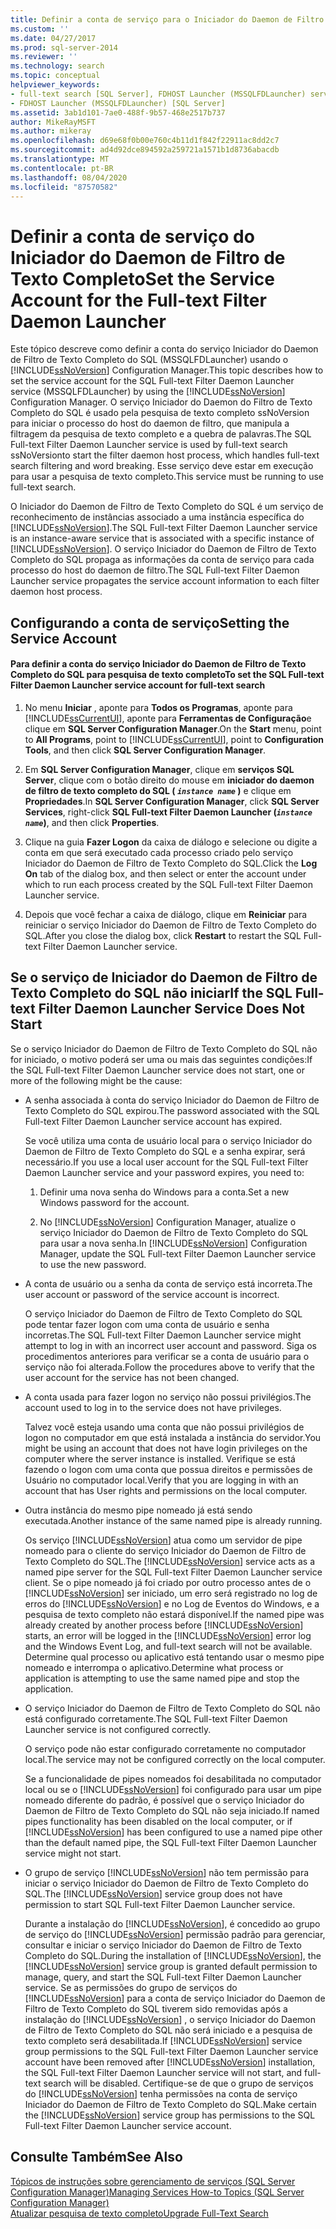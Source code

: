 ```yaml
---
title: Definir a conta de serviço para o Iniciador do Daemon de Filtro de Texto Completo | Microsoft Docs
ms.custom: ''
ms.date: 04/27/2017
ms.prod: sql-server-2014
ms.reviewer: ''
ms.technology: search
ms.topic: conceptual
helpviewer_keywords:
- full-text search [SQL Server], FDHOST Launcher (MSSQLFDLauncher) service account
- FDHOST Launcher (MSSQLFDLauncher) [SQL Server]
ms.assetid: 3ab1d101-7ae0-488f-9b57-468e2517b737
author: MikeRayMSFT
ms.author: mikeray
ms.openlocfilehash: d69e68f0b00e760c4b11d1f842f22911ac8dd2c7
ms.sourcegitcommit: ad4d92dce894592a259721a1571b1d8736abacdb
ms.translationtype: MT
ms.contentlocale: pt-BR
ms.lasthandoff: 08/04/2020
ms.locfileid: "87570582"
---
```

# <a name="set-the-service-account-for-the-full-text-filter-daemon-launcher"></a><span data-ttu-id="a52b8-102">Definir a conta de serviço do Iniciador do Daemon de Filtro de Texto Completo</span><span class="sxs-lookup"><span data-stu-id="a52b8-102">Set the Service Account for the Full-text Filter Daemon Launcher</span></span>
  <span data-ttu-id="a52b8-103">Este tópico descreve como definir a conta do serviço Iniciador do Daemon de Filtro de Texto Completo do SQL (MSSQLFDLauncher) usando o [!INCLUDE[ssNoVersion](../../includes/ssnoversion-md.md)] Configuration Manager.</span><span class="sxs-lookup"><span data-stu-id="a52b8-103">This topic describes how to set the service account for the SQL Full-text Filter Daemon Launcher service (MSSQLFDLauncher) by using the [!INCLUDE[ssNoVersion](../../includes/ssnoversion-md.md)] Configuration Manager.</span></span> <span data-ttu-id="a52b8-104">O serviço Iniciador do Daemon do Filtro de Texto Completo do SQL é usado pela pesquisa de texto completo ssNoVersion para iniciar o processo do host do daemon de filtro, que manipula a filtragem da pesquisa de texto completo e a quebra de palavras.</span><span class="sxs-lookup"><span data-stu-id="a52b8-104">The SQL Full-text Filter Daemon Launcher service is used by full-text search ssNoVersionto start the filter daemon host process, which handles full-text search filtering and word breaking.</span></span> <span data-ttu-id="a52b8-105">Esse serviço deve estar em execução para usar a pesquisa de texto completo.</span><span class="sxs-lookup"><span data-stu-id="a52b8-105">This service must be running to use full-text search.</span></span>  
  
 <span data-ttu-id="a52b8-106">O Iniciador do Daemon de Filtro de Texto Completo do SQL é um serviço de reconhecimento de instâncias associado a uma instância específica do [!INCLUDE[ssNoVersion](../../includes/ssnoversion-md.md)].</span><span class="sxs-lookup"><span data-stu-id="a52b8-106">The SQL Full-text Filter Daemon Launcher service is an instance-aware service that is associated with a specific instance of [!INCLUDE[ssNoVersion](../../includes/ssnoversion-md.md)].</span></span> <span data-ttu-id="a52b8-107">O serviço Iniciador do Daemon de Filtro de Texto Completo do SQL propaga as informações da conta de serviço para cada processo do host do daemon de filtro.</span><span class="sxs-lookup"><span data-stu-id="a52b8-107">The SQL Full-text Filter Daemon Launcher service propagates the service account information to each filter daemon host process.</span></span>  
  
  
##  <a name="setting-the-service-account"></a><a name="setting"></a><span data-ttu-id="a52b8-108">Configurando a conta de serviço</span><span class="sxs-lookup"><span data-stu-id="a52b8-108">Setting the Service Account</span></span>  
  
#### <a name="to-set-the-sql-full-text-filter-daemon-launcher-service-account-for-full-text-search"></a><span data-ttu-id="a52b8-109">Para definir a conta do serviço Iniciador do Daemon de Filtro de Texto Completo do SQL para pesquisa de texto completo</span><span class="sxs-lookup"><span data-stu-id="a52b8-109">To set the SQL Full-text Filter Daemon Launcher service account for full-text search</span></span>  
  
1.  <span data-ttu-id="a52b8-110">No menu **Iniciar** , aponte para **Todos os Programas**, aponte para [!INCLUDE[ssCurrentUI](../../includes/sscurrentui-md.md)], aponte para **Ferramentas de Configuração**e clique em **SQL Server Configuration Manager**.</span><span class="sxs-lookup"><span data-stu-id="a52b8-110">On the **Start** menu, point to **All Programs**, point to [!INCLUDE[ssCurrentUI](../../includes/sscurrentui-md.md)], point to **Configuration Tools**, and then click **SQL Server Configuration Manager**.</span></span>  
  
2.  <span data-ttu-id="a52b8-111">Em **SQL Server Configuration Manager**, clique em **serviços SQL Server**, clique com o botão direito do mouse em **iniciador do daemon de filtro de texto completo do SQL ( *`instance name`* )** e clique em **Propriedades**.</span><span class="sxs-lookup"><span data-stu-id="a52b8-111">In **SQL Server Configuration Manager**, click **SQL Server Services**, right-click **SQL Full-text Filter Daemon Launcher (*`instance name`*)**, and then click **Properties**.</span></span>  
  
3.  <span data-ttu-id="a52b8-112">Clique na guia **Fazer Logon** da caixa de diálogo e selecione ou digite a conta em que será executado cada processo criado pelo serviço Iniciador do Daemon de Filtro de Texto Completo do SQL.</span><span class="sxs-lookup"><span data-stu-id="a52b8-112">Click the **Log On** tab of the dialog box, and then select or enter the account under which to run each process created by the SQL Full-text Filter Daemon Launcher service.</span></span>  
  
4.  <span data-ttu-id="a52b8-113">Depois que você fechar a caixa de diálogo, clique em **Reiniciar** para reiniciar o serviço Iniciador do Daemon de Filtro de Texto Completo do SQL.</span><span class="sxs-lookup"><span data-stu-id="a52b8-113">After you close the dialog box, click **Restart** to restart the SQL Full-text Filter Daemon Launcher service.</span></span>  
  
  
##  <a name="if-the-sql-full-text-filter-daemon-launcher-service-does-not-start"></a><a name="error"></a><span data-ttu-id="a52b8-114">Se o serviço de Iniciador do Daemon de Filtro de Texto Completo do SQL não iniciar</span><span class="sxs-lookup"><span data-stu-id="a52b8-114">If the SQL Full-text Filter Daemon Launcher Service Does Not Start</span></span>  
 <span data-ttu-id="a52b8-115">Se o serviço Iniciador do Daemon de Filtro de Texto Completo do SQL não for iniciado, o motivo poderá ser uma ou mais das seguintes condições:</span><span class="sxs-lookup"><span data-stu-id="a52b8-115">If the SQL Full-text Filter Daemon Launcher service does not start, one or more of the following might be the cause:</span></span>  
  
-   <span data-ttu-id="a52b8-116">A senha associada à conta do serviço Iniciador do Daemon de Filtro de Texto Completo do SQL expirou.</span><span class="sxs-lookup"><span data-stu-id="a52b8-116">The password associated with the SQL Full-text Filter Daemon Launcher service account has expired.</span></span>  
  
     <span data-ttu-id="a52b8-117">Se você utiliza uma conta de usuário local para o serviço Iniciador do Daemon de Filtro de Texto Completo do SQL e a senha expirar, será necessário.</span><span class="sxs-lookup"><span data-stu-id="a52b8-117">If you use a local user account for the SQL Full-text Filter Daemon Launcher service and your password expires, you need to:</span></span>  
  
    1.  <span data-ttu-id="a52b8-118">Definir uma nova senha do Windows para a conta.</span><span class="sxs-lookup"><span data-stu-id="a52b8-118">Set a new Windows password for the account.</span></span>  
  
    2.  <span data-ttu-id="a52b8-119">No [!INCLUDE[ssNoVersion](../../includes/ssnoversion-md.md)] Configuration Manager, atualize o serviço Iniciador do Daemon de Filtro de Texto Completo do SQL para usar a nova senha.</span><span class="sxs-lookup"><span data-stu-id="a52b8-119">In [!INCLUDE[ssNoVersion](../../includes/ssnoversion-md.md)] Configuration Manager, update the SQL Full-text Filter Daemon Launcher service to use the new password.</span></span>  
  
-   <span data-ttu-id="a52b8-120">A conta de usuário ou a senha da conta de serviço está incorreta.</span><span class="sxs-lookup"><span data-stu-id="a52b8-120">The user account or password of the service account is incorrect.</span></span>  
  
     <span data-ttu-id="a52b8-121">O serviço Iniciador do Daemon de Filtro de Texto Completo do SQL pode tentar fazer logon com uma conta de usuário e senha incorretas.</span><span class="sxs-lookup"><span data-stu-id="a52b8-121">The SQL Full-text Filter Daemon Launcher service might attempt to log in with an incorrect user account and password.</span></span> <span data-ttu-id="a52b8-122">Siga os procedimentos anteriores para verificar se a conta de usuário para o serviço não foi alterada.</span><span class="sxs-lookup"><span data-stu-id="a52b8-122">Follow the procedures above to verify that the user account for the service has not been changed.</span></span>  
  
-   <span data-ttu-id="a52b8-123">A conta usada para fazer logon no serviço não possui privilégios.</span><span class="sxs-lookup"><span data-stu-id="a52b8-123">The account used to log in to the service does not have privileges.</span></span>  
  
     <span data-ttu-id="a52b8-124">Talvez você esteja usando uma conta que não possui privilégios de logon no computador em que está instalada a instância do servidor.</span><span class="sxs-lookup"><span data-stu-id="a52b8-124">You might be using an account that does not have login privileges on the computer where the server instance is installed.</span></span> <span data-ttu-id="a52b8-125">Verifique se está fazendo o logon com uma conta que possua direitos e permissões de Usuário no computador local.</span><span class="sxs-lookup"><span data-stu-id="a52b8-125">Verify that you are logging in with an account that has User rights and permissions on the local computer.</span></span>  
  
-   <span data-ttu-id="a52b8-126">Outra instância do mesmo pipe nomeado já está sendo executada.</span><span class="sxs-lookup"><span data-stu-id="a52b8-126">Another instance of the same named pipe is already running.</span></span>  
  
     <span data-ttu-id="a52b8-127">Os serviço [!INCLUDE[ssNoVersion](../../includes/ssnoversion-md.md)] atua como um servidor de pipe nomeado para o cliente do serviço Iniciador do Daemon de Filtro de Texto Completo do SQL.</span><span class="sxs-lookup"><span data-stu-id="a52b8-127">The [!INCLUDE[ssNoVersion](../../includes/ssnoversion-md.md)] service acts as a named pipe server for the SQL Full-text Filter Daemon Launcher service client.</span></span> <span data-ttu-id="a52b8-128">Se o pipe nomeado já foi criado por outro processo antes de o [!INCLUDE[ssNoVersion](../../includes/ssnoversion-md.md)] ser iniciado, um erro será registrado no log de erros do [!INCLUDE[ssNoVersion](../../includes/ssnoversion-md.md)] e no Log de Eventos do Windows, e a pesquisa de texto completo não estará disponível.</span><span class="sxs-lookup"><span data-stu-id="a52b8-128">If the named pipe was already created by another process before [!INCLUDE[ssNoVersion](../../includes/ssnoversion-md.md)] starts, an error will be logged in the [!INCLUDE[ssNoVersion](../../includes/ssnoversion-md.md)] error log and the Windows Event Log, and full-text search will not be available.</span></span>  <span data-ttu-id="a52b8-129">Determine qual processo ou aplicativo está tentando usar o mesmo pipe nomeado e interrompa o aplicativo.</span><span class="sxs-lookup"><span data-stu-id="a52b8-129">Determine what process or application is attempting to use the same named pipe and stop the application.</span></span>  
  
-   <span data-ttu-id="a52b8-130">O serviço Iniciador do Daemon de Filtro de Texto Completo do SQL não está configurado corretamente.</span><span class="sxs-lookup"><span data-stu-id="a52b8-130">The SQL Full-text Filter Daemon Launcher service is not configured correctly.</span></span>  
  
     <span data-ttu-id="a52b8-131">O serviço pode não estar configurado corretamente no computador local.</span><span class="sxs-lookup"><span data-stu-id="a52b8-131">The service may not be configured correctly on the local computer.</span></span>  
  
     <span data-ttu-id="a52b8-132">Se a funcionalidade de pipes nomeados foi desabilitada no computador local ou se o [!INCLUDE[ssNoVersion](../../includes/ssnoversion-md.md)] foi configurado para usar um pipe nomeado diferente do padrão, é possível que o serviço Iniciador do Daemon de Filtro de Texto Completo do SQL não seja iniciado.</span><span class="sxs-lookup"><span data-stu-id="a52b8-132">If named pipes functionality has been disabled on the local computer, or if [!INCLUDE[ssNoVersion](../../includes/ssnoversion-md.md)] has been configured to use a named pipe other than the default named pipe, the SQL Full-text Filter Daemon Launcher service might not start.</span></span>  
  
-   <span data-ttu-id="a52b8-133">O grupo de serviço [!INCLUDE[ssNoVersion](../../includes/ssnoversion-md.md)] não tem permissão para iniciar o serviço Iniciador do Daemon de Filtro de Texto Completo do SQL.</span><span class="sxs-lookup"><span data-stu-id="a52b8-133">The [!INCLUDE[ssNoVersion](../../includes/ssnoversion-md.md)] service group does not have permission to start SQL Full-text Filter Daemon Launcher service.</span></span>  
  
     <span data-ttu-id="a52b8-134">Durante a instalação do [!INCLUDE[ssNoVersion](../../includes/ssnoversion-md.md)], é concedido ao grupo de serviço do [!INCLUDE[ssNoVersion](../../includes/ssnoversion-md.md)] permissão padrão para gerenciar, consultar e iniciar o serviço Iniciador do Daemon de Filtro de Texto Completo do SQL.</span><span class="sxs-lookup"><span data-stu-id="a52b8-134">During the installation of [!INCLUDE[ssNoVersion](../../includes/ssnoversion-md.md)], the [!INCLUDE[ssNoVersion](../../includes/ssnoversion-md.md)] service group is granted default permission to manage, query, and start the SQL Full-text Filter Daemon Launcher service.</span></span> <span data-ttu-id="a52b8-135">Se as permissões do grupo de serviços do [!INCLUDE[ssNoVersion](../../includes/ssnoversion-md.md)] para a conta de serviço Iniciador do Daemon de Filtro de Texto Completo do SQL tiverem sido removidas após a instalação do [!INCLUDE[ssNoVersion](../../includes/ssnoversion-md.md)] , o serviço Iniciador do Daemon de Filtro de Texto Completo do SQL não será iniciado e a pesquisa de texto completo será desabilitada.</span><span class="sxs-lookup"><span data-stu-id="a52b8-135">If [!INCLUDE[ssNoVersion](../../includes/ssnoversion-md.md)] service group permissions to the SQL Full-text Filter Daemon Launcher service account have been removed after [!INCLUDE[ssNoVersion](../../includes/ssnoversion-md.md)] installation, the SQL Full-text Filter Daemon Launcher service will not start, and full-text search will be disabled.</span></span> <span data-ttu-id="a52b8-136">Certifique-se de que o grupo de serviços do [!INCLUDE[ssNoVersion](../../includes/ssnoversion-md.md)] tenha permissões na conta de serviço Iniciador do Daemon de Filtro de Texto Completo do SQL.</span><span class="sxs-lookup"><span data-stu-id="a52b8-136">Make certain the [!INCLUDE[ssNoVersion](../../includes/ssnoversion-md.md)] service group has permissions to the SQL Full-text Filter Daemon Launcher service account.</span></span>  
  
  
## <a name="see-also"></a><span data-ttu-id="a52b8-137">Consulte Também</span><span class="sxs-lookup"><span data-stu-id="a52b8-137">See Also</span></span>  
 [<span data-ttu-id="a52b8-138">Tópicos de instruções sobre gerenciamento de serviços &#40;SQL Server Configuration Manager&#41;</span><span class="sxs-lookup"><span data-stu-id="a52b8-138">Managing Services How-to Topics &#40;SQL Server Configuration Manager&#41;</span></span>](../../database-engine/managing-services-how-to-topics-sql-server-configuration-manager.md)  
 [<span data-ttu-id="a52b8-139">Atualizar pesquisa de texto completo</span><span class="sxs-lookup"><span data-stu-id="a52b8-139">Upgrade Full-Text Search</span></span>](upgrade-full-text-search.md)  
  
  
